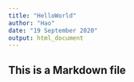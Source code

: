 ```yaml
---
title: "HelloWorld"
author: "Hao"
date: "19 September 2020"
output: html_document
---
```



## This is a Markdown file

